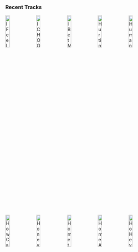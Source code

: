 ### Recent Tracks
[<img src='https://lastfm.freetls.fastly.net/i/u/300x300/c7c10ca52d104e58cea14a271eb41242.png' width='16%' height='16%' alt='I Feel Everything'>](https://www.last.fm/music/waters/_/i%2bfeel%2beverything)&nbsp;&nbsp;&nbsp;&nbsp;[<img src='https://lastfm.freetls.fastly.net/i/u/300x300/821ccc0e62c4fec266a6367e25f98532.png' width='16%' height='16%' alt='I CHOOSE YOU'>](https://www.last.fm/music/adam%2bmelchor/_/i%2bchoose%2byou)&nbsp;&nbsp;&nbsp;&nbsp;[<img src='https://lastfm.freetls.fastly.net/i/u/300x300/74b0399872646052464309d621075339.png' width='16%' height='16%' alt='I Bet My Life'>](https://www.last.fm/music/imagine%2bdragons/_/i%2bbet%2bmy%2blife)&nbsp;&nbsp;&nbsp;&nbsp;[<img src='https://lastfm.freetls.fastly.net/i/u/300x300/9f8cce7071e5a282656abb6cdfe202b4.png' width='16%' height='16%' alt='Hurting on Purpose (feat. K.Flay)'>](https://www.last.fm/music/whethan/_/hurting%2bon%2bpurpose%2b%2528feat.%2bk.flay%2529)&nbsp;&nbsp;&nbsp;&nbsp;[<img src='https://lastfm.freetls.fastly.net/i/u/300x300/9a8488ad4896580730b7ce12877bc278.png' width='16%' height='16%' alt='Human'>](https://www.last.fm/music/the%2bkillers/_/human)&nbsp;&nbsp;&nbsp;&nbsp;<br>[<img src='https://lastfm.freetls.fastly.net/i/u/300x300/8f7410f26d8f9cb602d4b124badf4436.png' width='16%' height='16%' alt='How Can This Be Love'>](https://www.last.fm/music/andrew%2bgold/_/how%2bcan%2bthis%2bbe%2blove)&nbsp;&nbsp;&nbsp;&nbsp;[<img src='https://lastfm.freetls.fastly.net/i/u/300x300/6b0c4f4541a075664d757c9ae37c0c54.png' width='16%' height='16%' alt='Honeypie'>](https://www.last.fm/music/jawny/_/honeypie)&nbsp;&nbsp;&nbsp;&nbsp;[<img src='https://lastfm.freetls.fastly.net/i/u/300x300/0f926839f98a715f3763ef1899bd6b7a.png' width='16%' height='16%' alt='Hometown Heroes'>](https://www.last.fm/music/moon%2btaxi/_/hometown%2bheroes)&nbsp;&nbsp;&nbsp;&nbsp;[<img src='https://lastfm.freetls.fastly.net/i/u/300x300/303b47e545bd5fa47b28e2b3121cbdd8.png' width='16%' height='16%' alt='Home Alone'>](https://www.last.fm/music/walk%2boff%2bthe%2bearth/_/home%2balone)&nbsp;&nbsp;&nbsp;&nbsp;[<img src='https://lastfm.freetls.fastly.net/i/u/300x300/d729c74038524c40b775b11d3a51855d.png' width='16%' height='16%' alt='Ho Hey'>](https://www.last.fm/music/the%2blumineers/_/ho%2bhey)&nbsp;&nbsp;&nbsp;&nbsp;<br>